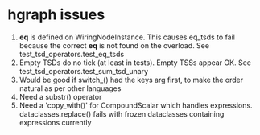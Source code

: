 # hgraph issues

1. __eq__ is defined on WiringNodeInstance.  This causes eq_tsds to fail because the correct __eq__ is not found on the overload. See test_tsd_operators.test_eq_tsds
2. Empty TSDs do no tick (at least in tests). Empty TSSs appear OK.  See test_tsd_operators.test_sum_tsd_unary
3. Would be good if switch_() had the keys arg first, to make the order natural as per other languages
4. Need a substr() operator
5. Need a 'copy_with()' for CompoundScalar which handles expressions.  dataclasses.replace() fails with frozen dataclasses containing expressions currently